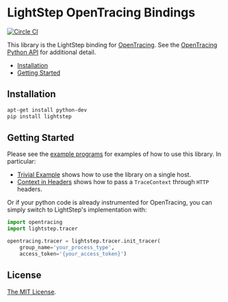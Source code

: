 # LightStep OpenTracing Bindings

[![Circle CI](https://circleci.com/gh/lightstep/lightstep-tracer-python.svg?style=shield)](https://circleci.com/gh/lightstep/lightstep-tracer-python)

This library is the LightStep binding for [OpenTracing](http://opentracing.io/). See the [OpenTracing Python API](https://github.com/opentracing/opentracing-python) for additional detail.

* [Installation](#installation)
* [Getting Started](#getting-started)

## Installation

```bash
apt-get install python-dev
pip install lightstep
```

## Getting Started

Please see the [example programs](examples/) for examples of how to use this library. In particular:

* [Trivial Example](examples/trivial/main.py) shows how to use the library on a single host.
* [Context in Headers](examples/http/context_in_headers.py) shows how to pass a `TraceContext` through `HTTP` headers.

Or if your python code is already instrumented for OpenTracing, you can simply switch to LightStep's implementation with:

```python
import opentracing
import lightstep.tracer

opentracing.tracer = lightstep.tracer.init_tracer(
    group_name='your_process_type',
    access_token='{your_access_token}')
```

## License

[The MIT License](LICENSE).
